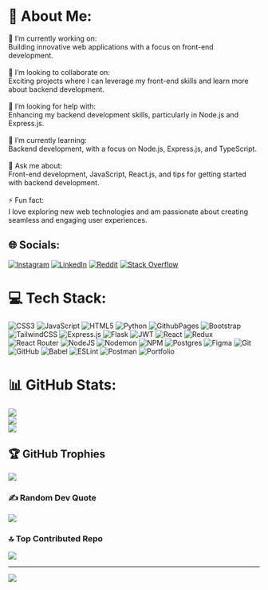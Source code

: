 # 💫 About Me:

🔭 I’m currently working on:<br>Building innovative web applications with a focus on front-end development.<br><br>👯 I’m looking to collaborate on:<br>Exciting projects where I can leverage my front-end skills and learn more about backend development.<br><br>🤝 I’m looking for help with:<br>Enhancing my backend development skills, particularly in Node.js and Express.js.<br><br>🌱 I’m currently learning:<br>Backend development, with a focus on Node.js, Express.js, and TypeScript.<br><br>💬 Ask me about:<br>Front-end development, JavaScript, React.js, and tips for getting started with backend development.<br><br>⚡ Fun fact:<br>I love exploring new web technologies and am passionate about creating seamless and engaging user experiences.

## 🌐 Socials:

[![Instagram](https://img.shields.io/badge/Instagram-%23E4405F.svg?logo=Instagram&logoColor=white)](https://instagram.com/dhinesh_28_) [![LinkedIn](https://img.shields.io/badge/LinkedIn-%230077B5.svg?logo=linkedin&logoColor=white)](https://linkedin.com/in/dhinesha28) [![Reddit](https://img.shields.io/badge/Reddit-%23FF4500.svg?logo=Reddit&logoColor=white)](https://reddit.com/user/Dhinesh_28_) [![Stack Overflow](https://img.shields.io/badge/-Stackoverflow-FE7A16?logo=stack-overflow&logoColor=white)](https://stackoverflow.com/users/20160369)

# 💻 Tech Stack:

![CSS3](https://img.shields.io/badge/css3-%231572B6.svg?style=plastic&logo=css3&logoColor=white) ![JavaScript](https://img.shields.io/badge/javascript-%23323330.svg?style=plastic&logo=javascript&logoColor=%23F7DF1E) ![HTML5](https://img.shields.io/badge/html5-%23E34F26.svg?style=plastic&logo=html5&logoColor=white) ![Python](https://img.shields.io/badge/python-3670A0?style=plastic&logo=python&logoColor=ffdd54) ![GithubPages](https://img.shields.io/badge/github%20pages-121013?style=plastic&logo=github&logoColor=white) ![Bootstrap](https://img.shields.io/badge/bootstrap-%238511FA.svg?style=plastic&logo=bootstrap&logoColor=white) ![TailwindCSS](https://img.shields.io/badge/tailwindcss-%2338B2AC.svg?style=plastic&logo=tailwind-css&logoColor=white) ![Express.js](https://img.shields.io/badge/express.js-%23404d59.svg?style=plastic&logo=express&logoColor=%2361DAFB) ![Flask](https://img.shields.io/badge/flask-%23000.svg?style=plastic&logo=flask&logoColor=white) ![JWT](https://img.shields.io/badge/JWT-black?style=plastic&logo=JSON%20web%20tokens) ![React](https://img.shields.io/badge/react-%2320232a.svg?style=plastic&logo=react&logoColor=%2361DAFB) ![Redux](https://img.shields.io/badge/redux-%23593d88.svg?style=plastic&logo=redux&logoColor=white) ![React Router](https://img.shields.io/badge/React_Router-CA4245?style=plastic&logo=react-router&logoColor=white) ![NodeJS](https://img.shields.io/badge/node.js-6DA55F?style=plastic&logo=node.js&logoColor=white) ![Nodemon](https://img.shields.io/badge/NODEMON-%23323330.svg?style=plastic&logo=nodemon&logoColor=%BBDEAD) ![NPM](https://img.shields.io/badge/NPM-%23CB3837.svg?style=plastic&logo=npm&logoColor=white) ![Postgres](https://img.shields.io/badge/postgres-%23316192.svg?style=plastic&logo=postgresql&logoColor=white) ![Figma](https://img.shields.io/badge/figma-%23F24E1E.svg?style=plastic&logo=figma&logoColor=white) ![Git](https://img.shields.io/badge/git-%23F05033.svg?style=plastic&logo=git&logoColor=white) ![GitHub](https://img.shields.io/badge/github-%23121011.svg?style=plastic&logo=github&logoColor=white) ![Babel](https://img.shields.io/badge/Babel-F9DC3e?style=plastic&logo=babel&logoColor=black) ![ESLint](https://img.shields.io/badge/ESLint-4B3263?style=plastic&logo=eslint&logoColor=white) ![Postman](https://img.shields.io/badge/Postman-FF6C37?style=plastic&logo=postman&logoColor=white) ![Portfolio](https://img.shields.io/badge/Portfolio-%23000000.svg?style=plastic&logo=firefox&logoColor=#FF7139)

# 📊 GitHub Stats:

![](https://github-readme-stats.vercel.app/api?username=dhinesh20022806&theme=react&hide_border=true&include_all_commits=true&count_private=false)<br/>
![](https://github-readme-streak-stats.herokuapp.com/?user=dhinesh20022806&theme=react&hide_border=true)<br/>
![](https://github-readme-stats.vercel.app/api/top-langs/?username=dhinesh20022806&theme=react&hide_border=true&include_all_commits=true&count_private=false&layout=compact)

## 🏆 GitHub Trophies

![](https://github-profile-trophy.vercel.app/?username=dhinesh20022806&theme=react&no-frame=true&no-bg=true&margin-w=4)

### ✍️ Random Dev Quote

![](https://quotes-github-readme.vercel.app/api?type=horizontal&theme=radical)

### 🔝 Top Contributed Repo

![](https://github-contributor-stats.vercel.app/api?username=dhinesh20022806&limit=5&theme=react&combine_all_yearly_contributions=true)

---

[![](https://visitcount.itsvg.in/api?id=dhinesh20022806&icon=10&color=0)](https://visitcount.itsvg.in)

<!-- Proudly created with GPRM ( https://gprm.itsvg.in ) -->
